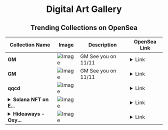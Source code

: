 <div align="center">

# Digital Art Gallery

## Trending Collections on OpenSea

| Collection Name                       | Image                                                                                     | Description                       | OpenSea Link                                                                                          |
|---------------------------------------|-------------------------------------------------------------------------------------------|-----------------------------------|--------------------------------------------------------------------------------------------------------|
| **GM** | ![Image](https://i.seadn.io/s/raw/files/40d88db68067360e1d9a28fb4f4d5c3b.jpg?w=500&auto=format?w=200&auto=format) | GM See you on 11/11 | <details><summary>Link</summary>[GM](https://opensea.io/collection/gm-611)</details> |
| **GM** | ![Image](https://i.seadn.io/s/raw/files/40d88db68067360e1d9a28fb4f4d5c3b.jpg?w=500&auto=format?w=200&auto=format) | GM See you on 11/11 | <details><summary>Link</summary>[GM](https://opensea.io/collection/gm-610)</details> |
| **qqcd** | ![Image](https://i.seadn.io/s/raw/files/a5b8fe22dd715a875e5f9787656fea0b.jpg?w=500&auto=format?w=200&auto=format) |  | <details><summary>Link</summary>[qqcd](https://opensea.io/collection/qqcd)</details> |
| **<details><summary>Solana NFT on E...</summary>Solana NFT on EVM</details>** | ![Image](https://i.seadn.io/s/raw/files/03a9ae8494ec54c433b451e8409195c7.jpg?w=500&auto=format?w=200&auto=format) |  | <details><summary>Link</summary>[Solana NFT on EVM](https://opensea.io/collection/solana-nft-on-evm)</details> |
| **<details><summary>Hideaways - Oxy...</summary>Hideaways - Oxygen (O2)</details>** | ![Image](https://i.seadn.io/s/raw/files/2ae4d3276fd28f8c664c34b6f6ccc5c8.png?w=500&auto=format?w=200&auto=format) |  | <details><summary>Link</summary>[Hideaways - Oxygen (O2)](https://opensea.io/collection/hideaways-oxygen-o2)</details> |

</div>